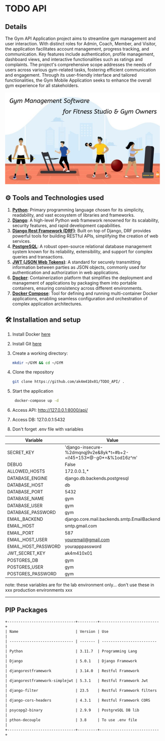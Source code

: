 # TODO API

## Details

The Gym API Application project aims to streamline gym management and user interaction. With distinct roles for Admin, Coach, Member, and Visitor, the application facilitates account management, progress tracking, and communication. Key features include authentication, profile management, dashboard views, and interactive functionalities such as ratings and complaints. The project's comprehensive scope addresses the needs of users across various gym-related tasks, fostering efficient communication and engagement. Through its user-friendly interface and tailored functionalities, the Gym Mobile Application seeks to enhance the overall gym experience for all stakeholders.

<div align="center">
   <img src="./assets/images/gym_cover_01.jpg">
</div>

## ⚙ Tools and Technologies used

1. **[Python](https://www.python.org/)**: Primary programming language chosen for its simplicity, readability, and vast ecosystem of libraries and frameworks.
2. **[Django](https://www.djangoproject.com/)**: A high-level Python web framework renowned for its scalability, security features, and rapid development capabilities.
3. **[Django Rest Framework (DRF)](https://www.django-rest-framework.org/)**: Built on top of Django, DRF provides powerful tools for building RESTful APIs, simplifying the creation of web services.
4. **[PostgreSQL](https://www.postgresql.org/)**: A robust open-source relational database management system known for its reliability, extensibility, and support for complex queries and transactions.
5. **[JWT (JSON Web Tokens)](https://django-rest-framework-simplejwt.readthedocs.io/en/latest/)**: A standard for securely transmitting information between parties as JSON objects, commonly used for authentication and authorization in web applications.
6. **[Docker](https://www.docker.com/)**: Containerization platform that simplifies the deployment and management of applications by packaging them into portable containers, ensuring consistency across different environments.
7. **[Docker Compose](https://docs.docker.com/compose/)**: Tool for defining and running multi-container Docker applications, enabling seamless configuration and orchestration of complex application architectures.

## 🛠 Installation and setup

1. Install Docker [here](https://www.docker.com/get-started/)
2. Install Git [here](https://git-scm.com/downloads)
3. Create a working directory:

   ```bash
   mkdir ~/GYM && cd ~/GYM
   ```

4. Clone the repository

   ```bash
   git clone https://github.com/ak4m410x01/TODO_API/ .
   ```

5. Start the application

   ```bash
    docker-compose up -d
   ```

6. Access API: http://127.0.0.1:8000/api/

7. Access DB: 127.0.0.1:5432

8. Don't forget .env file with variables

| Variable            | Value                                                                 |
| ------------------- | --------------------------------------------------------------------- |
| SECRET_KEY          | 'django-insecure-%2dmqnqj9v2e&8yk\*t=#b+2-=i!45+153*@-g0*=&%1od16z^m' |
| DEBUG               | False                                                                 |
| ALLOWED_HOSTS       | 172.0.0.1,\*                                                          |
| DATABASE_ENGINE     | django.db.backends.postgresql                                         |
| DATABASE_HOST       | db                                                                    |
| DATABASE_PORT       | 5432                                                                  |
| DATABASE_NAME       | gym                                                                   |
| DATABASE_USER       | gym                                                                   |
| DATABASE_PASSWORD   | gym                                                                   |
| EMAIL_BACKEND       | django.core.mail.backends.smtp.EmailBackend                           |
| EMAIL_HOST          | smtp.gmail.com                                                        |
| EMAIL_PORT          | 587                                                                   |
| EMAIL_HOST_USER     | youremail@gmail.com                                                   |
| EMAIL_HOST_PASSWORD | yourapppassword                                                       |
| JWT_SECRET_KEY      | ak4m410x01                                                            |
| POSTGRES_DB         | gym                                                                   |
| POSTGRES_USER       | gym                                                                   |
| POSTGRES_PASSWORD   | gym                                                                   |

note:
these variables are for the lab environment only... don't use these in xxx production environments xxx

---

## PIP Packages

    +-------------------------------+---------+---------------------------+
    | Name                          | Version | Use                       |
    | ----------------------------- | ------- | ------------------------- |
    | Python                        | 3.11.7  | Programming Lang          |
    | Django                        | 5.0.1   | Django Framework          |
    | djangorestframework           | 3.14.0  | Restful Framework         |
    | djangorestframework-simplejwt | 5.3.1   | Restful Framework Jwt     |
    | django-filter                 | 23.5    | Restful Framework filters |
    | django-cors-headers           | 4.3.1   | Restful Framework CORS    |
    | psycopg2-binary               | 2.9.9   | PostgreSQL DB lib         |
    | pthon-decouple                | 3.8     | To use .env file          |
    +-------------------------------+---------+---------------------------+
